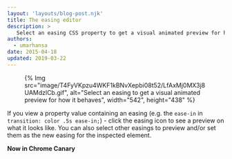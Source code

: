 ```yaml
---
layout: 'layouts/blog-post.njk'
title: The easing editor
description: >
   Select an easing CSS property to get a visual animated preview for how it behaves.
authors:
  - umarhansa
date: 2015-04-18
updated: 2019-03-22 
---
```


<figure>
{% Img src="image/T4FyVKpzu4WKF1kBNvXepbi08t52/LfAxMj0MX3j8UAMdzlCb.gif", alt="Select an easing to get a visual animated preview for how it behaves", width="542", height="438" %}
</figure>


If you view a property value containing an easing (e.g. the `ease-in` in `transition: color .5s ease-in;`) - click the easing icon to see a preview on what it looks like. You can also select other easings to preview and/or set them as the new easing for the inspected element.

__Now in Chrome Canary__


